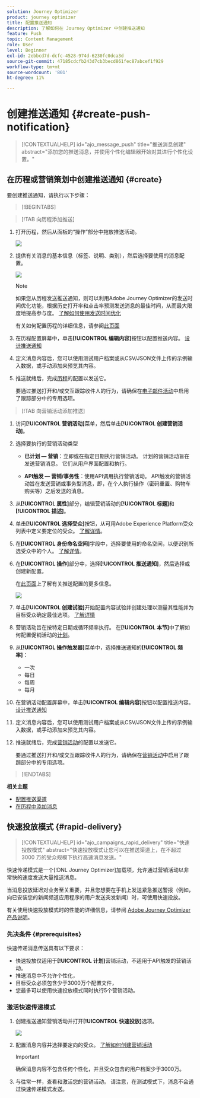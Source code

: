 ```yaml
---
solution: Journey Optimizer
product: journey optimizer
title: 配置推送通知
description: 了解如何在 Journey Optimizer 中创建推送通知
feature: Push
topic: Content Management
role: User
level: Beginner
exl-id: 2ebbcd7d-dcfc-4528-974d-6230fc0dca3d
source-git-commit: 47185cdcfb243d7cb3becd861fec87abcef1f929
workflow-type: tm+mt
source-wordcount: '801'
ht-degree: 11%

---
```


# 创建推送通知 {#create-push-notification}

>[!CONTEXTUALHELP]
>id="ajo_message_push"
>title="推送消息创建"
>abstract="添加您的推送消息，并使用个性化编辑器开始对其进行个性化设置。"

## 在历程或营销策划中创建推送通知 {#create}

要创建推送通知，请执行以下步骤：

>[!BEGINTABS]

>[!TAB 向历程添加推送]

1. 打开历程，然后从面板的“操作”部分中拖放推送活动。

   ![](assets/push_create_1.png)

1. 提供有关消息的基本信息（标签、说明、类别），然后选择要使用的消息配置。

   ![](assets/push_create_2.png)

   >[!NOTE]
   >
   >如果您从历程发送推送通知，则可以利用Adobe Journey Optimizer的发送时间优化功能，根据历史打开率和点击率预测发送消息的最佳时间，从而最大限度地提高参与度。 [了解如何使用发送时间优化](../building-journeys/send-time-optimization.md)

   有关如何配置历程的详细信息，请参阅[此页面](../building-journeys/journey-gs.md)

1. 在历程配置屏幕中，单击&#x200B;**[!UICONTROL 编辑内容]**&#x200B;按钮以配置推送内容。 [设计推送通知](design-push.md)

1. 定义消息内容后，您可以使用测试用户档案或从CSV/JSON文件上传的示例输入数据，或手动添加来预览其内容。

1. 推送就绪后，完成[历程](../building-journeys/journey-gs.md)的配置以发送它。

   要通过推送打开和/或交互跟踪收件人的行为，请确保在[电子邮件活动](../building-journeys/journeys-message.md)中启用了跟踪部分中的专用选项。

>[!TAB 向营销活动添加推送]

1. 访问&#x200B;**[!UICONTROL 营销活动]**&#x200B;菜单，然后单击&#x200B;**[!UICONTROL 创建营销活动]**。

1. 选择要执行的营销活动类型

   * **已计划 — 营销**：立即或在指定日期执行营销活动。 计划的营销活动旨在发送营销消息。 它们从用户界面配置和执行。

   * **API触发 — 营销/事务性**：使用API调用执行营销活动。 API触发的营销活动旨在发送营销或事务型消息，即，在个人执行操作（密码重置、购物车购买等）之后发送的消息。

1. 从&#x200B;**[!UICONTROL 属性]**&#x200B;部分，编辑营销活动的&#x200B;**[!UICONTROL 标题]**&#x200B;和&#x200B;**[!UICONTROL 描述]**。

1. 单击&#x200B;**[!UICONTROL 选择受众]**&#x200B;按钮，从可用Adobe Experience Platform受众列表中定义要定位的受众。 [了解详情](../audience/about-audiences.md)。

1. 在&#x200B;**[!UICONTROL 身份命名空间]**&#x200B;字段中，选择要使用的命名空间，以便识别所选受众中的个人。 [了解详情](../event/about-creating.md#select-the-namespace)。

1. 在&#x200B;**[!UICONTROL 操作]**&#x200B;部分中，选择&#x200B;**[!UICONTROL 推送通知]**，然后选择或创建新配置。

   在[此页面](push-configuration.md)上了解有关推送配置的更多信息。

   ![](assets/push_create_3.png)

1. 单击&#x200B;**[!UICONTROL 创建试验]**&#x200B;开始配置内容试验并创建处理以测量其性能并为目标受众确定最佳选项。 [了解详情](../content-management/content-experiment.md)

1. 营销活动旨在按特定日期或循环频率执行。 在&#x200B;**[!UICONTROL 本节]**&#x200B;中了解如何配置促销活动的[计划](../campaigns/create-campaign.md#schedule)。

1. 从&#x200B;**[!UICONTROL 操作触发器]**&#x200B;菜单中，选择推送通知的&#x200B;**[!UICONTROL 频率]**：

   * 一次
   * 每日
   * 每周
   * 每月

1. 在营销活动配置屏幕中，单击&#x200B;**[!UICONTROL 编辑内容]**&#x200B;按钮以配置推送内容。 [设计推送通知](design-push.md)

1. 定义消息内容后，您可以使用测试用户档案或从CSV/JSON文件上传的示例输入数据，或手动添加来预览其内容。

1. 推送就绪后，完成[营销活动](../campaigns/create-campaign.md)的配置以发送它。

   要通过推送打开和/或交互跟踪收件人的行为，请确保在[营销活动](../campaigns/create-campaign.md)中启用了跟踪部分中的专用选项。

>[!ENDTABS]

**相关主题**

* [配置推送渠道](push-gs.md)
* [在历程中添加消息](../building-journeys/journeys-message.md)

## 快速投放模式 {#rapid-delivery}

>[!CONTEXTUALHELP]
>id="ajo_campaigns_rapid_delivery"
>title="快速投放模式"
>abstract="快速投放模式让您可以在推送渠道上，在不超过 3000 万的受众规模下执行高速消息发送。"

快速传递模式是一个[!DNL Journey Optimizer]加载项，允许通过营销活动以非常快的速度发送大量推送消息。

当消息投放延迟对业务至关重要，并且您想要在手机上发送紧急推送警报（例如，向已安装您的新闻频道应用程序的用户发送突发新闻）时，可使用快速投放。

有关使用快速投放模式时的性能的详细信息，请参阅 [Adobe Journey Optimizer 产品说明](https://helpx.adobe.com/cn/legal/product-descriptions/adobe-journey-optimizer.html)。

### 先决条件 {#prerequisites}

快速传递消息传送具有以下要求：

* 快速投放仅适用于&#x200B;**[!UICONTROL 计划]**&#x200B;营销活动，不适用于API触发的营销活动。
* 推送消息中不允许个性化，
* 目标受众必须包含少于3000万个配置文件，
* 您最多可以使用快速投放模式同时执行5个营销活动。

### 激活快速传递模式

1. 创建推送通知营销活动并打开&#x200B;**[!UICONTROL 快速投放]**&#x200B;选项。

   ![](assets/create-campaign-burst.png)

1. 配置消息内容并选择要定向的受众。 [了解如何创建营销活动](#create)

   >[!IMPORTANT]
   >
   >确保消息内容不包含任何个性化，并且受众包含的用户档案少于3000万。

1. 与往常一样，查看和激活您的营销活动。 请注意，在测试模式下，消息不会通过快速传递模式发送。